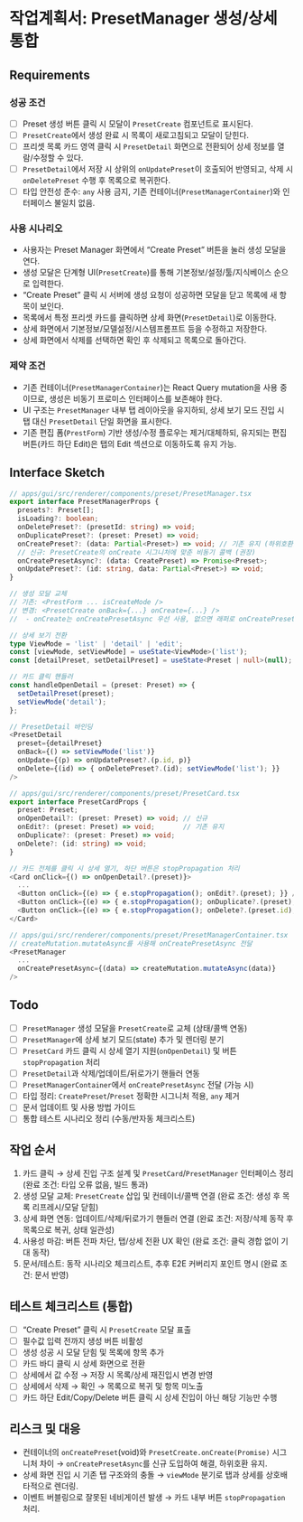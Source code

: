 # 작업계획서: PresetManager 생성/상세 통합

## Requirements

### 성공 조건

- [ ] Preset 생성 버튼 클릭 시 모달이 `PresetCreate` 컴포넌트로 표시된다.
- [ ] `PresetCreate`에서 생성 완료 시 목록이 새로고침되고 모달이 닫힌다.
- [ ] 프리셋 목록 카드 영역 클릭 시 `PresetDetail` 화면으로 전환되어 상세 정보를 열람/수정할 수 있다.
- [ ] `PresetDetail`에서 저장 시 상위의 `onUpdatePreset`이 호출되어 반영되고, 삭제 시 `onDeletePreset` 수행 후 목록으로 복귀한다.
- [ ] 타입 안전성 준수: `any` 사용 금지, 기존 컨테이너(`PresetManagerContainer`)와 인터페이스 불일치 없음.

### 사용 시나리오

- 사용자는 Preset Manager 화면에서 “Create Preset” 버튼을 눌러 생성 모달을 연다.
- 생성 모달은 단계형 UI(`PresetCreate`)를 통해 기본정보/설정/툴/지식베이스 순으로 입력한다.
- “Create Preset” 클릭 시 서버에 생성 요청이 성공하면 모달을 닫고 목록에 새 항목이 보인다.
- 목록에서 특정 프리셋 카드를 클릭하면 상세 화면(`PresetDetail`)로 이동한다.
- 상세 화면에서 기본정보/모델설정/시스템프롬프트 등을 수정하고 저장한다.
- 상세 화면에서 삭제를 선택하면 확인 후 삭제되고 목록으로 돌아간다.

### 제약 조건

- 기존 컨테이너(`PresetManagerContainer`)는 React Query mutation을 사용 중이므로, 생성은 비동기 프로미스 인터페이스를 보존해야 한다.
- UI 구조는 `PresetManager` 내부 탭 레이아웃을 유지하되, 상세 보기 모드 진입 시 탭 대신 `PresetDetail` 단일 화면을 표시한다.
- 기존 편집 폼(`PrestForm`) 기반 생성/수정 플로우는 제거/대체하되, 유지되는 편집 버튼(카드 하단 Edit)은 탭의 Edit 섹션으로 이동하도록 유지 가능.

## Interface Sketch

```typescript
// apps/gui/src/renderer/components/preset/PresetManager.tsx
export interface PresetManagerProps {
  presets?: Preset[];
  isLoading?: boolean;
  onDeletePreset?: (presetId: string) => void;
  onDuplicatePreset?: (preset: Preset) => void;
  onCreatePreset?: (data: Partial<Preset>) => void; // 기존 유지 (하위호환)
  // 신규: PresetCreate의 onCreate 시그니처에 맞춘 비동기 콜백 (권장)
  onCreatePresetAsync?: (data: CreatePreset) => Promise<Preset>;
  onUpdatePreset?: (id: string, data: Partial<Preset>) => void;
}

// 생성 모달 교체
// 기존: <PrestForm ... isCreateMode />
// 변경: <PresetCreate onBack={...} onCreate={...} />
//  - onCreate는 onCreatePresetAsync 우선 사용, 없으면 래퍼로 onCreatePreset 호출 후 목록 리프레시만 수행

// 상세 보기 전환
type ViewMode = 'list' | 'detail' | 'edit';
const [viewMode, setViewMode] = useState<ViewMode>('list');
const [detailPreset, setDetailPreset] = useState<Preset | null>(null);

// 카드 클릭 핸들러
const handleOpenDetail = (preset: Preset) => {
  setDetailPreset(preset);
  setViewMode('detail');
};

// PresetDetail 바인딩
<PresetDetail
  preset={detailPreset}
  onBack={() => setViewMode('list')}
  onUpdate={(p) => onUpdatePreset?.(p.id, p)}
  onDelete={(id) => { onDeletePreset?.(id); setViewMode('list'); }}
/>

// apps/gui/src/renderer/components/preset/PresetCard.tsx
export interface PresetCardProps {
  preset: Preset;
  onOpenDetail?: (preset: Preset) => void; // 신규
  onEdit?: (preset: Preset) => void;       // 기존 유지
  onDuplicate?: (preset: Preset) => void;
  onDelete?: (id: string) => void;
}

// 카드 전체를 클릭 시 상세 열기, 하단 버튼은 stopPropagation 처리
<Card onClick={() => onOpenDetail?.(preset)}>
  ...
  <Button onClick={(e) => { e.stopPropagation(); onEdit?.(preset); }} />
  <Button onClick={(e) => { e.stopPropagation(); onDuplicate?.(preset); }} />
  <Button onClick={(e) => { e.stopPropagation(); onDelete?.(preset.id); }} />
</Card>

// apps/gui/src/renderer/components/preset/PresetManagerContainer.tsx
// createMutation.mutateAsync를 사용해 onCreatePresetAsync 전달
<PresetManager
  ...
  onCreatePresetAsync={(data) => createMutation.mutateAsync(data)}
/>
```

## Todo

- [ ] `PresetManager` 생성 모달을 `PresetCreate`로 교체 (상태/콜백 연동)
- [ ] `PresetManager`에 상세 보기 모드(state) 추가 및 렌더링 분기
- [ ] `PresetCard` 카드 클릭 시 상세 열기 지원(`onOpenDetail`) 및 버튼 `stopPropagation` 처리
- [ ] `PresetDetail`과 삭제/업데이트/뒤로가기 핸들러 연동
- [ ] `PresetManagerContainer`에서 `onCreatePresetAsync` 전달 (가능 시)
- [ ] 타입 정리: `CreatePreset`/`Preset` 정확한 시그니처 적용, `any` 제거
- [ ] 문서 업데이트 및 사용 방법 가이드
- [ ] 통합 테스트 시나리오 정리 (수동/반자동 체크리스트)

## 작업 순서

1. 카드 클릭 → 상세 진입 구조 설계 및 `PresetCard`/`PresetManager` 인터페이스 정리 (완료 조건: 타입 오류 없음, 빌드 통과)
2. 생성 모달 교체: `PresetCreate` 삽입 및 컨테이너/콜백 연결 (완료 조건: 생성 후 목록 리프레시/모달 닫힘)
3. 상세 화면 연동: 업데이트/삭제/뒤로가기 핸들러 연결 (완료 조건: 저장/삭제 동작 후 목록으로 복귀, 상태 일관성)
4. 사용성 마감: 버튼 전파 차단, 탭/상세 전환 UX 확인 (완료 조건: 클릭 경합 없이 기대 동작)
5. 문서/테스트: 동작 시나리오 체크리스트, 추후 E2E 커버리지 포인트 명시 (완료 조건: 문서 반영)

## 테스트 체크리스트 (통합)

- [ ] “Create Preset” 클릭 시 `PresetCreate` 모달 표출
- [ ] 필수값 입력 전까지 생성 버튼 비활성
- [ ] 생성 성공 시 모달 닫힘 및 목록에 항목 추가
- [ ] 카드 바디 클릭 시 상세 화면으로 전환
- [ ] 상세에서 값 수정 → 저장 시 목록/상세 재진입시 변경 반영
- [ ] 상세에서 삭제 → 확인 → 목록으로 복귀 및 항목 미노출
- [ ] 카드 하단 Edit/Copy/Delete 버튼 클릭 시 상세 진입이 아닌 해당 기능만 수행

## 리스크 및 대응

- 컨테이너의 `onCreatePreset`(void)와 `PresetCreate.onCreate(Promise)` 시그니처 차이 → `onCreatePresetAsync`를 신규 도입하여 해결, 하위호환 유지.
- 상세 화면 진입 시 기존 탭 구조와의 충돌 → `viewMode` 분기로 탭과 상세를 상호배타적으로 렌더링.
- 이벤트 버블링으로 잘못된 네비게이션 발생 → 카드 내부 버튼 `stopPropagation` 처리.
